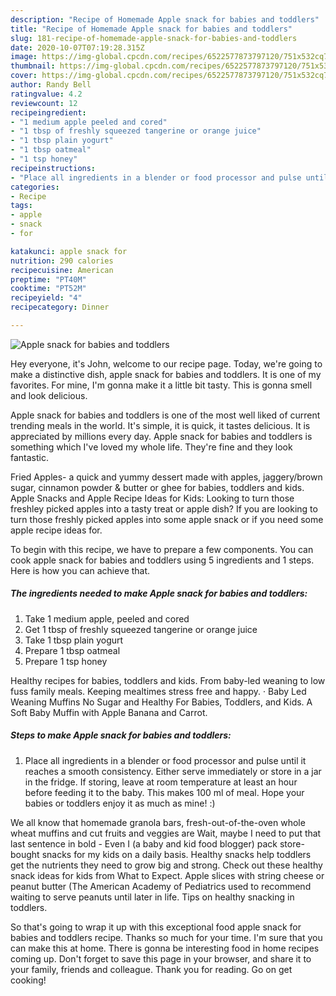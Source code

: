 ```yaml
---
description: "Recipe of Homemade Apple snack for babies and toddlers"
title: "Recipe of Homemade Apple snack for babies and toddlers"
slug: 181-recipe-of-homemade-apple-snack-for-babies-and-toddlers
date: 2020-10-07T07:19:28.315Z
image: https://img-global.cpcdn.com/recipes/6522577873797120/751x532cq70/apple-snack-for-babies-and-toddlers-recipe-main-photo.jpg
thumbnail: https://img-global.cpcdn.com/recipes/6522577873797120/751x532cq70/apple-snack-for-babies-and-toddlers-recipe-main-photo.jpg
cover: https://img-global.cpcdn.com/recipes/6522577873797120/751x532cq70/apple-snack-for-babies-and-toddlers-recipe-main-photo.jpg
author: Randy Bell
ratingvalue: 4.2
reviewcount: 12
recipeingredient:
- "1 medium apple peeled and cored"
- "1 tbsp of freshly squeezed tangerine or orange juice"
- "1 tbsp plain yogurt"
- "1 tbsp oatmeal"
- "1 tsp honey"
recipeinstructions:
- "Place all ingredients in a blender or food processor and pulse until it reaches a smooth consistency. Either serve immediately or store in a jar in the fridge. If storing, leave at room temperature at least an hour before feeding it to the baby. This makes 100 ml of meal. Hope your babies or toddlers enjoy it as much as mine! :)"
categories:
- Recipe
tags:
- apple
- snack
- for

katakunci: apple snack for 
nutrition: 290 calories
recipecuisine: American
preptime: "PT40M"
cooktime: "PT52M"
recipeyield: "4"
recipecategory: Dinner

---
```



![Apple snack for babies and toddlers](https://img-global.cpcdn.com/recipes/6522577873797120/751x532cq70/apple-snack-for-babies-and-toddlers-recipe-main-photo.jpg)

Hey everyone, it's John, welcome to our recipe page. Today, we're going to make a distinctive dish, apple snack for babies and toddlers. It is one of my favorites. For mine, I'm gonna make it a little bit tasty. This is gonna smell and look delicious.

Apple snack for babies and toddlers is one of the most well liked of current trending meals in the world. It's simple, it is quick, it tastes delicious. It is appreciated by millions every day. Apple snack for babies and toddlers is something which I've loved my whole life. They're fine and they look fantastic.

Fried Apples- a quick and yummy dessert made with apples, jaggery/brown sugar, cinnamon powder &amp; butter or ghee for babies, toddlers and kids. Apple Snacks and Apple Recipe Ideas for Kids: Looking to turn those freshley picked apples into a tasty treat or apple dish? If you are looking to turn those freshly picked apples into some apple snack or if you need some apple recipe ideas for.


To begin with this recipe, we have to prepare a few components. You can cook apple snack for babies and toddlers using 5 ingredients and 1 steps. Here is how you can achieve that.

<!--inarticleads1-->

##### The ingredients needed to make Apple snack for babies and toddlers:

1. Take 1 medium apple, peeled and cored
1. Get 1 tbsp of freshly squeezed tangerine or orange juice
1. Take 1 tbsp plain yogurt
1. Prepare 1 tbsp oatmeal
1. Prepare 1 tsp honey


Healthy recipes for babies, toddlers and kids. From baby-led weaning to low fuss family meals. Keeping mealtimes stress free and happy. · Baby Led Weaning Muffins No Sugar and Healthy For Babies, Toddlers, and Kids. A Soft Baby Muffin with Apple Banana and Carrot. 

<!--inarticleads2-->

##### Steps to make Apple snack for babies and toddlers:

1. Place all ingredients in a blender or food processor and pulse until it reaches a smooth consistency. Either serve immediately or store in a jar in the fridge. If storing, leave at room temperature at least an hour before feeding it to the baby. This makes 100 ml of meal. Hope your babies or toddlers enjoy it as much as mine! :)


We all know that homemade granola bars, fresh-out-of-the-oven whole wheat muffins and cut fruits and veggies are Wait, maybe I need to put that last sentence in bold - Even I (a baby and kid food blogger) pack store-bought snacks for my kids on a daily basis. Healthy snacks help toddlers get the nutrients they need to grow big and strong. Check out these healthy snack ideas for kids from What to Expect. Apple slices with string cheese or peanut butter (The American Academy of Pediatrics used to recommend waiting to serve peanuts until later in life. Tips on healthy snacking in toddlers. 

So that's going to wrap it up with this exceptional food apple snack for babies and toddlers recipe. Thanks so much for your time. I'm sure that you can make this at home. There is gonna be interesting food in home recipes coming up. Don't forget to save this page in your browser, and share it to your family, friends and colleague. Thank you for reading. Go on get cooking!
